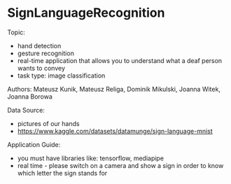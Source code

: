 # SignLanguageRecognition


Topic: 
- hand detection
- gesture recognition
- real-time application that allows you to understand what a deaf person wants to convey
- task type: image classification 


Authors: Mateusz Kunik, Mateusz Religa, Dominik Mikulski, Joanna Witek, Joanna Borowa 


Data Source:
- pictures of our hands
- https://www.kaggle.com/datasets/datamunge/sign-language-mnist


Application Guide:
- you must have libraries like: tensorflow, mediapipe
- real time - please switch on a camera and show a sign in order to know which letter the sign stands for

